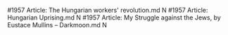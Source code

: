 #1957
Article: The Hungarian workers' revolution.md N
#1957
Article: Hungarian Uprising.md N
#1957
Article: My Struggle against the Jews, by Eustace Mullins – Darkmoon.md N
